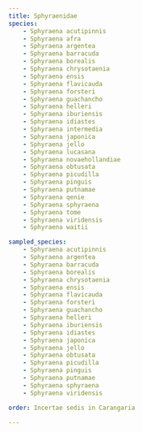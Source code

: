 ```yaml
---
title: Sphyraenidae
species:
    - Sphyraena acutipinnis
    - Sphyraena afra
    - Sphyraena argentea
    - Sphyraena barracuda
    - Sphyraena borealis
    - Sphyraena chrysotaenia
    - Sphyraena ensis
    - Sphyraena flavicauda
    - Sphyraena forsteri
    - Sphyraena guachancho
    - Sphyraena helleri
    - Sphyraena iburiensis
    - Sphyraena idiastes
    - Sphyraena intermedia
    - Sphyraena japonica
    - Sphyraena jello
    - Sphyraena lucasana
    - Sphyraena novaehollandiae
    - Sphyraena obtusata
    - Sphyraena picudilla
    - Sphyraena pinguis
    - Sphyraena putnamae
    - Sphyraena qenie
    - Sphyraena sphyraena
    - Sphyraena tome
    - Sphyraena viridensis
    - Sphyraena waitii

sampled_species:
    - Sphyraena acutipinnis
    - Sphyraena argentea
    - Sphyraena barracuda
    - Sphyraena borealis
    - Sphyraena chrysotaenia
    - Sphyraena ensis
    - Sphyraena flavicauda
    - Sphyraena forsteri
    - Sphyraena guachancho
    - Sphyraena helleri
    - Sphyraena iburiensis
    - Sphyraena idiastes
    - Sphyraena japonica
    - Sphyraena jello
    - Sphyraena obtusata
    - Sphyraena picudilla
    - Sphyraena pinguis
    - Sphyraena putnamae
    - Sphyraena sphyraena
    - Sphyraena viridensis

order: Incertae sedis in Carangaria

---
```

